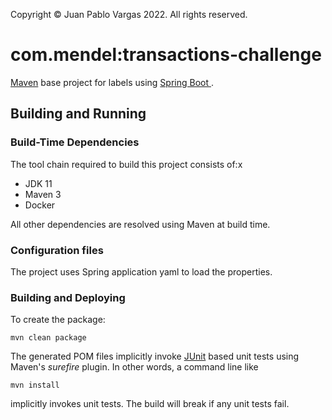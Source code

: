 Copyright &copy; Juan Pablo Vargas 2022. All rights reserved.

# com.mendel:transactions-challenge

[Maven](http://maven.apache.org/) base project for labels using [Spring Boot
](https://projects.spring.io/spring-boot/).

## Building and Running

### Build-Time Dependencies

The tool chain required to build this project consists of:x

- JDK 11
- Maven 3
- Docker

All other dependencies are resolved using Maven at build time.


### Configuration files
The project uses Spring application yaml to load the properties.

### Building and Deploying

To create the package:

    mvn clean package

The generated POM files implicitly invoke [JUnit](http://junit.org) based unit tests using Maven's _surefire_ plugin.
In other words, a command line like

    mvn install

implicitly invokes unit tests. The build will break if any unit tests fail.

